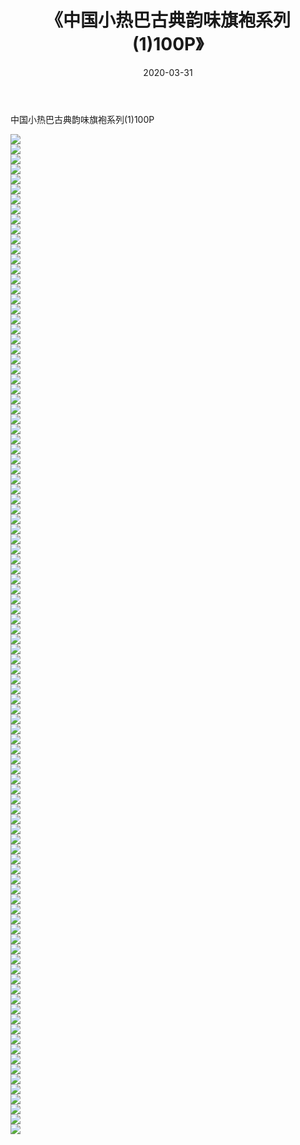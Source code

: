 ﻿---
layout: post
title:  《中国小热巴古典韵味旗袍系列(1)100P》
date:   2020-03-31
img: http://pic.660000.xyz/1:/性感/2020/中国小热巴古典韵味旗袍系列(1)100P/000.jpg
categories: [美女, 清纯, 唯美]
---

中国小热巴古典韵味旗袍系列(1)100P

  ![](http://pic.660000.xyz/1:/性感/2020/中国小热巴古典韵味旗袍系列(1)100P/001.jpg) <br> ![](http://pic.660000.xyz/1:/性感/2020/中国小热巴古典韵味旗袍系列(1)100P/002.jpg) <br> ![](http://pic.660000.xyz/1:/性感/2020/中国小热巴古典韵味旗袍系列(1)100P/003.jpg) <br> ![](http://pic.660000.xyz/1:/性感/2020/中国小热巴古典韵味旗袍系列(1)100P/004.jpg) <br> ![](http://pic.660000.xyz/1:/性感/2020/中国小热巴古典韵味旗袍系列(1)100P/005.jpg) <br> ![](http://pic.660000.xyz/1:/性感/2020/中国小热巴古典韵味旗袍系列(1)100P/006.jpg) <br> ![](http://pic.660000.xyz/1:/性感/2020/中国小热巴古典韵味旗袍系列(1)100P/007.jpg) <br> ![](http://pic.660000.xyz/1:/性感/2020/中国小热巴古典韵味旗袍系列(1)100P/008.jpg) <br> ![](http://pic.660000.xyz/1:/性感/2020/中国小热巴古典韵味旗袍系列(1)100P/009.jpg) <br> ![](http://pic.660000.xyz/1:/性感/2020/中国小热巴古典韵味旗袍系列(1)100P/010.jpg) <br> ![](http://pic.660000.xyz/1:/性感/2020/中国小热巴古典韵味旗袍系列(1)100P/011.jpg) <br> ![](http://pic.660000.xyz/1:/性感/2020/中国小热巴古典韵味旗袍系列(1)100P/012.jpg) <br> ![](http://pic.660000.xyz/1:/性感/2020/中国小热巴古典韵味旗袍系列(1)100P/013.jpg) <br> ![](http://pic.660000.xyz/1:/性感/2020/中国小热巴古典韵味旗袍系列(1)100P/014.jpg) <br> ![](http://pic.660000.xyz/1:/性感/2020/中国小热巴古典韵味旗袍系列(1)100P/015.jpg) <br> ![](http://pic.660000.xyz/1:/性感/2020/中国小热巴古典韵味旗袍系列(1)100P/016.jpg) <br> ![](http://pic.660000.xyz/1:/性感/2020/中国小热巴古典韵味旗袍系列(1)100P/017.jpg) <br> ![](http://pic.660000.xyz/1:/性感/2020/中国小热巴古典韵味旗袍系列(1)100P/018.jpg) <br> ![](http://pic.660000.xyz/1:/性感/2020/中国小热巴古典韵味旗袍系列(1)100P/019.jpg) <br> ![](http://pic.660000.xyz/1:/性感/2020/中国小热巴古典韵味旗袍系列(1)100P/020.jpg) <br> ![](http://pic.660000.xyz/1:/性感/2020/中国小热巴古典韵味旗袍系列(1)100P/021.jpg) <br> ![](http://pic.660000.xyz/1:/性感/2020/中国小热巴古典韵味旗袍系列(1)100P/022.jpg) <br> ![](http://pic.660000.xyz/1:/性感/2020/中国小热巴古典韵味旗袍系列(1)100P/023.jpg) <br> ![](http://pic.660000.xyz/1:/性感/2020/中国小热巴古典韵味旗袍系列(1)100P/024.jpg) <br> ![](http://pic.660000.xyz/1:/性感/2020/中国小热巴古典韵味旗袍系列(1)100P/025.jpg) <br> ![](http://pic.660000.xyz/1:/性感/2020/中国小热巴古典韵味旗袍系列(1)100P/026.jpg) <br> ![](http://pic.660000.xyz/1:/性感/2020/中国小热巴古典韵味旗袍系列(1)100P/027.jpg) <br> ![](http://pic.660000.xyz/1:/性感/2020/中国小热巴古典韵味旗袍系列(1)100P/028.jpg) <br> ![](http://pic.660000.xyz/1:/性感/2020/中国小热巴古典韵味旗袍系列(1)100P/029.jpg) <br> ![](http://pic.660000.xyz/1:/性感/2020/中国小热巴古典韵味旗袍系列(1)100P/030.jpg) <br> ![](http://pic.660000.xyz/1:/性感/2020/中国小热巴古典韵味旗袍系列(1)100P/031.jpg) <br> ![](http://pic.660000.xyz/1:/性感/2020/中国小热巴古典韵味旗袍系列(1)100P/032.jpg) <br> ![](http://pic.660000.xyz/1:/性感/2020/中国小热巴古典韵味旗袍系列(1)100P/033.jpg) <br> ![](http://pic.660000.xyz/1:/性感/2020/中国小热巴古典韵味旗袍系列(1)100P/034.jpg) <br> ![](http://pic.660000.xyz/1:/性感/2020/中国小热巴古典韵味旗袍系列(1)100P/035.jpg) <br> ![](http://pic.660000.xyz/1:/性感/2020/中国小热巴古典韵味旗袍系列(1)100P/036.jpg) <br> ![](http://pic.660000.xyz/1:/性感/2020/中国小热巴古典韵味旗袍系列(1)100P/037.jpg) <br> ![](http://pic.660000.xyz/1:/性感/2020/中国小热巴古典韵味旗袍系列(1)100P/038.jpg) <br> ![](http://pic.660000.xyz/1:/性感/2020/中国小热巴古典韵味旗袍系列(1)100P/039.jpg) <br> ![](http://pic.660000.xyz/1:/性感/2020/中国小热巴古典韵味旗袍系列(1)100P/040.jpg) <br> ![](http://pic.660000.xyz/1:/性感/2020/中国小热巴古典韵味旗袍系列(1)100P/041.jpg) <br> ![](http://pic.660000.xyz/1:/性感/2020/中国小热巴古典韵味旗袍系列(1)100P/042.jpg) <br> ![](http://pic.660000.xyz/1:/性感/2020/中国小热巴古典韵味旗袍系列(1)100P/043.jpg) <br> ![](http://pic.660000.xyz/1:/性感/2020/中国小热巴古典韵味旗袍系列(1)100P/044.jpg) <br> ![](http://pic.660000.xyz/1:/性感/2020/中国小热巴古典韵味旗袍系列(1)100P/045.jpg) <br> ![](http://pic.660000.xyz/1:/性感/2020/中国小热巴古典韵味旗袍系列(1)100P/046.jpg) <br> ![](http://pic.660000.xyz/1:/性感/2020/中国小热巴古典韵味旗袍系列(1)100P/047.jpg) <br> ![](http://pic.660000.xyz/1:/性感/2020/中国小热巴古典韵味旗袍系列(1)100P/048.jpg) <br> ![](http://pic.660000.xyz/1:/性感/2020/中国小热巴古典韵味旗袍系列(1)100P/049.jpg) <br> ![](http://pic.660000.xyz/1:/性感/2020/中国小热巴古典韵味旗袍系列(1)100P/050.jpg) <br> ![](http://pic.660000.xyz/1:/性感/2020/中国小热巴古典韵味旗袍系列(1)100P/051.jpg) <br> ![](http://pic.660000.xyz/1:/性感/2020/中国小热巴古典韵味旗袍系列(1)100P/052.jpg) <br> ![](http://pic.660000.xyz/1:/性感/2020/中国小热巴古典韵味旗袍系列(1)100P/053.jpg) <br> ![](http://pic.660000.xyz/1:/性感/2020/中国小热巴古典韵味旗袍系列(1)100P/054.jpg) <br> ![](http://pic.660000.xyz/1:/性感/2020/中国小热巴古典韵味旗袍系列(1)100P/055.jpg) <br> ![](http://pic.660000.xyz/1:/性感/2020/中国小热巴古典韵味旗袍系列(1)100P/056.jpg) <br> ![](http://pic.660000.xyz/1:/性感/2020/中国小热巴古典韵味旗袍系列(1)100P/057.jpg) <br> ![](http://pic.660000.xyz/1:/性感/2020/中国小热巴古典韵味旗袍系列(1)100P/058.jpg) <br> ![](http://pic.660000.xyz/1:/性感/2020/中国小热巴古典韵味旗袍系列(1)100P/059.jpg) <br> ![](http://pic.660000.xyz/1:/性感/2020/中国小热巴古典韵味旗袍系列(1)100P/060.jpg) <br> ![](http://pic.660000.xyz/1:/性感/2020/中国小热巴古典韵味旗袍系列(1)100P/061.jpg) <br> ![](http://pic.660000.xyz/1:/性感/2020/中国小热巴古典韵味旗袍系列(1)100P/062.jpg) <br> ![](http://pic.660000.xyz/1:/性感/2020/中国小热巴古典韵味旗袍系列(1)100P/063.jpg) <br> ![](http://pic.660000.xyz/1:/性感/2020/中国小热巴古典韵味旗袍系列(1)100P/064.jpg) <br> ![](http://pic.660000.xyz/1:/性感/2020/中国小热巴古典韵味旗袍系列(1)100P/065.jpg) <br> ![](http://pic.660000.xyz/1:/性感/2020/中国小热巴古典韵味旗袍系列(1)100P/066.jpg) <br> ![](http://pic.660000.xyz/1:/性感/2020/中国小热巴古典韵味旗袍系列(1)100P/067.jpg) <br> ![](http://pic.660000.xyz/1:/性感/2020/中国小热巴古典韵味旗袍系列(1)100P/068.jpg) <br> ![](http://pic.660000.xyz/1:/性感/2020/中国小热巴古典韵味旗袍系列(1)100P/069.jpg) <br> ![](http://pic.660000.xyz/1:/性感/2020/中国小热巴古典韵味旗袍系列(1)100P/070.jpg) <br> ![](http://pic.660000.xyz/1:/性感/2020/中国小热巴古典韵味旗袍系列(1)100P/071.jpg) <br> ![](http://pic.660000.xyz/1:/性感/2020/中国小热巴古典韵味旗袍系列(1)100P/072.jpg) <br> ![](http://pic.660000.xyz/1:/性感/2020/中国小热巴古典韵味旗袍系列(1)100P/073.jpg) <br> ![](http://pic.660000.xyz/1:/性感/2020/中国小热巴古典韵味旗袍系列(1)100P/074.jpg) <br> ![](http://pic.660000.xyz/1:/性感/2020/中国小热巴古典韵味旗袍系列(1)100P/075.jpg) <br> ![](http://pic.660000.xyz/1:/性感/2020/中国小热巴古典韵味旗袍系列(1)100P/076.jpg) <br> ![](http://pic.660000.xyz/1:/性感/2020/中国小热巴古典韵味旗袍系列(1)100P/077.jpg) <br> ![](http://pic.660000.xyz/1:/性感/2020/中国小热巴古典韵味旗袍系列(1)100P/078.jpg) <br> ![](http://pic.660000.xyz/1:/性感/2020/中国小热巴古典韵味旗袍系列(1)100P/079.jpg) <br> ![](http://pic.660000.xyz/1:/性感/2020/中国小热巴古典韵味旗袍系列(1)100P/080.jpg) <br> ![](http://pic.660000.xyz/1:/性感/2020/中国小热巴古典韵味旗袍系列(1)100P/081.jpg) <br> ![](http://pic.660000.xyz/1:/性感/2020/中国小热巴古典韵味旗袍系列(1)100P/082.jpg) <br> ![](http://pic.660000.xyz/1:/性感/2020/中国小热巴古典韵味旗袍系列(1)100P/083.jpg) <br> ![](http://pic.660000.xyz/1:/性感/2020/中国小热巴古典韵味旗袍系列(1)100P/084.jpg) <br> ![](http://pic.660000.xyz/1:/性感/2020/中国小热巴古典韵味旗袍系列(1)100P/085.jpg) <br> ![](http://pic.660000.xyz/1:/性感/2020/中国小热巴古典韵味旗袍系列(1)100P/086.jpg) <br> ![](http://pic.660000.xyz/1:/性感/2020/中国小热巴古典韵味旗袍系列(1)100P/087.jpg) <br> ![](http://pic.660000.xyz/1:/性感/2020/中国小热巴古典韵味旗袍系列(1)100P/088.jpg) <br> ![](http://pic.660000.xyz/1:/性感/2020/中国小热巴古典韵味旗袍系列(1)100P/089.jpg) <br> ![](http://pic.660000.xyz/1:/性感/2020/中国小热巴古典韵味旗袍系列(1)100P/090.jpg) <br> ![](http://pic.660000.xyz/1:/性感/2020/中国小热巴古典韵味旗袍系列(1)100P/091.jpg) <br> ![](http://pic.660000.xyz/1:/性感/2020/中国小热巴古典韵味旗袍系列(1)100P/092.jpg) <br> ![](http://pic.660000.xyz/1:/性感/2020/中国小热巴古典韵味旗袍系列(1)100P/093.jpg) <br> ![](http://pic.660000.xyz/1:/性感/2020/中国小热巴古典韵味旗袍系列(1)100P/094.jpg) <br> ![](http://pic.660000.xyz/1:/性感/2020/中国小热巴古典韵味旗袍系列(1)100P/095.jpg) <br> ![](http://pic.660000.xyz/1:/性感/2020/中国小热巴古典韵味旗袍系列(1)100P/096.jpg) <br> ![](http://pic.660000.xyz/1:/性感/2020/中国小热巴古典韵味旗袍系列(1)100P/097.jpg) <br> ![](http://pic.660000.xyz/1:/性感/2020/中国小热巴古典韵味旗袍系列(1)100P/098.jpg) <br> ![](http://pic.660000.xyz/1:/性感/2020/中国小热巴古典韵味旗袍系列(1)100P/099.jpg) <br> ![](http://pic.660000.xyz/1:/性感/2020/中国小热巴古典韵味旗袍系列(1)100P/100.jpg) <br>